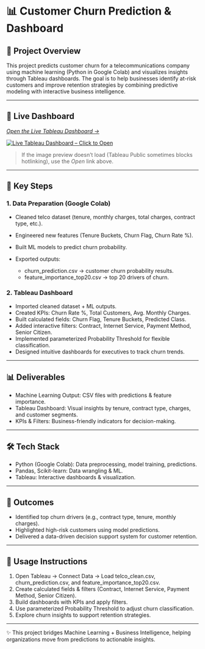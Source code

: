 # 📊 Customer Churn Prediction & Dashboard

## 📌 Project Overview

This project predicts customer churn for a telecommunications company using machine learning (Python in Google Colab) and visualizes insights through Tableau dashboards. The goal is to help businesses identify at-risk customers and improve retention strategies by combining predictive modeling with interactive business intelligence.

---

## 🔗 Live Dashboard

[*Open the Live Tableau Dashboard →*](https://public.tableau.com/views/TelcoCustomerChurnAnalysisSQLColabMLTableau/Dashboard2?:language=en-US&:sid=&:redirect=auth&:display_count=n&:origin=viz_share_link)

[![Live Tableau Dashboard – Click to Open](https://public.tableau.com/views/TelcoCustomerChurnAnalysisSQLColabMLTableau/Dashboard2.png)](https://public.tableau.com/views/TelcoCustomerChurnAnalysisSQLColabMLTableau/Dashboard2?:language=en-US&:sid=&:redirect=auth&:display_count=n&:origin=viz_share_link)

> If the image preview doesn’t load (Tableau Public sometimes blocks hotlinking), use the *Open* link above.

---

## 🚀 Key Steps

### 1. Data Preparation (Google Colab)

* Cleaned telco dataset (tenure, monthly charges, total charges, contract type, etc.).
* Engineered new features (Tenure Buckets, Churn Flag, Churn Rate %).
* Built ML models to predict churn probability.
* Exported outputs:

  * churn_prediction.csv → customer churn probability results.
  * feature_importance_top20.csv → top 20 drivers of churn.

### 2. Tableau Dashboard

* Imported cleaned dataset + ML outputs.
* Created KPIs: Churn Rate %, Total Customers, Avg. Monthly Charges.
* Built calculated fields: Churn Flag, Tenure Buckets, Predicted Class.
* Added interactive filters: Contract, Internet Service, Payment Method, Senior Citizen.
* Implemented parameterized Probability Threshold for flexible classification.
* Designed intuitive dashboards for executives to track churn trends.

---

## 📊 Deliverables

* Machine Learning Output: CSV files with predictions & feature importance.
* Tableau Dashboard: Visual insights by tenure, contract type, charges, and customer segments.
* KPIs & Filters: Business-friendly indicators for decision-making.

---

## 🛠 Tech Stack

* Python (Google Colab): Data preprocessing, model training, predictions.
* Pandas, Scikit-learn: Data wrangling & ML.
* Tableau: Interactive dashboards & visualization.

---

## 🎯 Outcomes

* Identified top churn drivers (e.g., contract type, tenure, monthly charges).
* Highlighted high-risk customers using model predictions.
* Delivered a data-driven decision support system for customer retention.

---

## 📌 Usage Instructions

1. Open Tableau → Connect Data → Load telco_clean.csv, churn_prediction.csv, and feature_importance_top20.csv.
2. Create calculated fields & filters (Contract, Internet Service, Payment Method, Senior Citizen).
3. Build dashboards with KPIs and apply filters.
4. Use parameterized Probability Threshold to adjust churn classification.
5. Explore churn insights to support retention strategies.

---

✨ This project bridges Machine Learning + Business Intelligence, helping organizations move from predictions to actionable insights.

